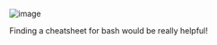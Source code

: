 ![image](https://github.com/jowp-code/ctf/assets/121969489/f9ad9d1b-e3ee-4f79-aa52-eba30c7045ee)

Finding a cheatsheet for bash would be really helpful!
